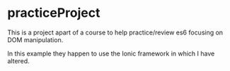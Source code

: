 # practiceProject

This is a project apart of a course to help practice/review es6 focusing on DOM manipulation. 


In this example they happen to use the Ionic framework in which I have altered. 

